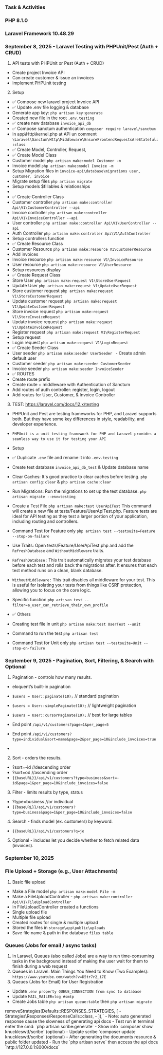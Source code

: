 ### Task & Activities

### PHP 8.1.0

### Laravel Framework 10.48.29

### September 8, 2025 - Laravel Testing with PHPUnit/Pest (Auth + CRUD)

1. API tests with PHPUnit or Pest (Auth + CRUD)

-   Create project Invoice API
-   Can create customer & issue an invoices
-   Implement PHPUnit testing

2. Setup

-   ✅ Compose new laravel project Invoice API
-   ✅ Update .env file logging & database
-   Generate app key: `php artisan key:generate`
-   Created new file in the root `.env.testing`
-   ✅ create new database `invoice_api_db`
-   ✅ Compose sanctum authentication `composer require laravel/sanctum`
-   In app\Http\kernel.php at API un comment `\Laravel\Sanctum\Http\Middleware\EnsureFrontendRequestsAreStateful::class`
-   ✅ Create Model, Controller, Request,
-   ✅ Create Model Class
-   Customer model `php artisan make:model Customer -m`
-   Invoice model `php artisan make:model Invoice -m`
-   Setup Migration files in `invoice-api\database\migrations user, customer, invoice`
-   Migrate setup files `php artisan migrate `
-   Setup models $fillables & relationships
-
-   ✅ Create Controller Class
-   Customer controller `php artisan make:controller Api\V1\CustomerController --api`
-   Invoice controller `php artisan make:controller Api\V1\InvoiceController --api`
-   User controller `php artisan make:controller Api\V1\UserController --api`
-   Auth Controller `php artisan make:controller Api\V1\AuthController`
-   Setup controllers function
-   ✅ Create Resource Class
-   Customer Resource `php artisan make:resource V1\CustomerResource`
-   Add invoices
-   Invoice resource `php artisan make:resource V1\InvoiceResource`
-   User resource `php artisan make:resource V1\UserResource`
-   Setup resources display
-   ✅ Create Request Class
-   Store User `php artisan make:request V1\StoreUserRequest`
-   Update User `php artisan make:request V1\UpdateUserRequest`
-   Store customer request `php artisan make:request V1\StoreCustomerRequest`
-   Update customer request `php artisan make:request V1\UpdateCustomerRequest`
-   Store invoice request `php artisan make:request V1\StoreInvoiceRequest`
-   Update invoice request `php artisan make:request V1\UpdateInvoiceRequest`
-   Register request `php artisan make:request V1\RegisterRequest`
-   Setup request
-   Login request `php artisan make:request V1\LoginRequest`
-   ✅ Create Seeder Class
-   User seeder `php artisan make:seeder UserSeeder ` - Create admin default user
-   Customer seeder `php artisan make:seeder CustomerSeeder`
-   Invoice seeder `php artisan make:seeder InvoiceSeeder `
-   ✅ ROUTES
-   Create route prefix
-   Create route + middleware with Authentication of Sanctum
-   Add routes of auth controller: register, login, logout
-   Add routes for User, Customer, & Invoice Controller

3.  TEST: https://laravel.com/docs/12.x/testing

-   PHPUnit and Pest are testing frameworks for PHP, and Laravel supports both.
    But they have some key differences in style, readability, and developer experience.
-   `PHPUnit is a unit testing framework for PHP and Laravel provides a seamless way to use it for testing your API`

-   Setup
-   ✅ Duplicate `.env` file and rename it into `.env.testing`
-   Create test database `invoice_api_db_test` & Update database name
-   Clear Caches: It's good practice to clear caches before testing. `php artisan config:clear` & `php artisan cache:clear`
-   Run Migrations: Run the migrations to set up the test database. `php artisan migrate --env=testing`
-   Create a Test File `php artisan make:test UserApiTest` This command will create a new file at tests/Feature/UserApiTest.php. Feature tests are ideal for API testing as they test a larger portion of your application, including routing and controllers.
-   Command Test for Feature only `php artisan test --testsuite=Feature --stop-on-failure`
-   Use Traits: Open tests/Feature/UserApiTest.php and add the `RefreshDatabase` and `WithoutMiddleware` traits.
-   `RefreshDatabase:` This trait automatically migrates your test database before each test and rolls back the migrations after. It ensures that each test method runs on a clean, blank database.
-   `WithoutMiddleware:` This trait disables all middleware for your test. This is useful for isolating your tests from things like CSRF protection, allowing you to focus on the core logic.

-   Specific function `php artisan test --filter=a_user_can_retrieve_their_own_profile`

-   ✅ Others
-   Creating test file in unit `php artisan make:test UserTest --unit`
-   Command to run the test `php artisan test`
-   Command Test for Unit only `php artisan test --testsuite=Unit --stop-on-failure`

### September 9, 2025 - Pagination, Sort, Filtering, & Search with Optional

1. Pagination - controls how many results.

-   eloquent’s built-in pagination

-   `$users = User::paginate(10);` // standard pagination
-   `$users = User::simplePaginate(10);` // lightweight pagination
-   `$users = User::cursorPaginate(10);` // best for large tables

-   End point `/api/v1/customers?page=1&per_page=5`
-   End point `/api/v1/customers?type=individual&sort=name&page=2&per_page=10&include_invoices=true`
-

2. Sort - orders the results.

-   ?sort=-id //descending order
-   ?sort=od //ascending order
-   `{{baseURL}}/api/v1/customers?type=business&sort=-id&page=1&per_page=10&include_invoices=false`

3. Filter - limits results by type, status

-   ?type=business //or individual
-   `{{baseURL}}/api/v1/customers?type=business&page=1&per_page=10&include_invoices=false`

4. Search - finds model (ex. customers) by keyword.

-   `{{baseURL}}/api/v1/customers?q=jo`

5. Optional - includes let you decide whether to fetch related data (invoices).

### September 10, 2025

### File Upload + Storage (e.g., User Attachments)

1. Basic file upload

-   Make a File model `php artisan make:model File -m`
-   Make a FileUploadController - `php artisan make:controller Api\V1\FileUploadController`
-   In FileUploadController created a functions
-   Single upload file
-   Multiple file upload
-   Created routes for single & multiple upload
-   Stored the files in `storage\app\public\uploads`
-   Save file name & path in the database `files table`

### Queues (Jobs for email / async tasks)

1. In Laravel, Queues (also called Jobs) are a way to run time-consuming tasks in the background instead of making the user wait for them to finish during a web request
2. Queues in Laravel: Main Things You Need to Know (Two Examples): `https://www.youtube.com/watch?v=D5tr7r2_i7E`
3. Queues (Jobs for Email) for User Registration

-   Update `.env property QUEUE_CONNECTION from sync to database `
-   Update `MAIL_MAILER=log #smtp`
-   Create Jobs table `php artisan queue:table` then `php artisan migrate`
<?php
-   Create a Mailable - send an email when a user registers (as an example). `php artisan make:mail WelcomeMail` this creates to `app\Mail\WelcomeMail.php`
-   Update the WelcomeMail.php add $user in the constructor & build() function
-   Create a view file in `resources/views/emails/welcome.blade.php`
-   Create a Job `php artisan make:job SendWelcomeEmail` creates to `app/Jobs/SendWelcomeEmail.php`
-   Update SendWelcomeMail add protected $user, constructor, & handle mail to
-   Dispatch Job in Controller in UserController - add dispatch after creating a user `SendWelcomeEmail::dispatch($user);`
-   Run Queue Worker - start the worker to process jobs `php artisan queue:work`
-   ![alt text](image.png)
-   After user registered can see the email content here `storage/logs/laravel.log`
-   Note: Email written in the log file
-   Running Serve & Queues In production use `Supervisor (Production)` through `Nginx/Apache`
-   In local development just open 2 terminal One for `php artisan serve` & `php artisan queue:work`

### September 11, 2025 - Swagger / OpenAPI docs generation

1. Swagger Setup

-   Install Swagger-PHP Library in terminal enter the command `composer require zircote/swagger-php`
-   Create API routes `/customers`
-   Create swagger annotations in controller methods to document the API `@SWG`
-   After annotating controllers, generate swagger documentation
-   Install the package for v8 `composer require "darkaonline/l5-swagger:^8.0"` for v9+`composer require darkaonline/l5-swagger`
-   Publish the swagger configuration `php artisan vendor:publish --provider "L5Swagger\L5SwaggerServiceProvider"`
-   Didn't proceed due to Php version 8.1.0 & the l5-swagger is v9 and not compatible

2. Scramble – Laravel OpenAPI (Swagger) Documentation Generator `https://scramble.dedoc.co/`

-   Scramble installation https://scramble.dedoc.co/installation
-   Install Scramble: `composer dedoc/scramble`
-   Check the scramble api routes `php artisan route:list`
-   Routes added: `/docs/api` & `/docs/api.json`
-   Next Pubshing Config `php artisan vendor:publish --provider="Dedoc\Scramble\ScrambleServiceProvider" --tag="scramble-config"` folder `config\scramble.php`
-   Allow access in `App\Providers\AppServiceProvider` in `boot()` (REMOVED)
-   `Dedoc\Scramble\ScrambleServiceProvider::class` // register scramble provider config/app.php
-   Removing scramble `composer remove dedoc/scramble`

3. Scribe - https://scribe.knuckles.wtf/laravel/

-   Add package `composer require knuckleswtf/scribe`
-   Publish the config file `php artisan vendor:publish --tag=scribe-config` then will create a scribe.php file in your config folder
-   Configure `config/scribe.php`
-   Type Laravel
-   Routes (use default)
-   Responses replace into no examples `'responses' => removeStrategies(Defaults::RESPONSES_STRATEGIES, [
-                  Strategies\Responses\ResponseCalls::class,
-              ]),`
-   Note: auto generated response cause the slowness of generating api docs
-   Test run in terminal enter the cmd: `php artisan scribe:generate`
-   Show info `composer show knuckleswtf/scribe` (optional)
-   Update scribe `composer update knuckleswtf/scribe` (optional)
-   After generating the documents resource & public folder updated
-   Run the `php artisan serve` then access the api docu `http://127.0.0.1:8000/docs`
